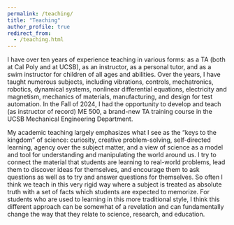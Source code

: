 ```yaml
---
permalink: /teaching/
title: "Teaching"
author_profile: true
redirect_from:
  - /teaching.html
---
```


I have over ten years of experience teaching in various forms: as a TA (both at Cal Poly and at UCSB), as an instructor, as a personal tutor, and as a swim instructor for children of all ages and abilities. Over the years, I have taught numerous subjects, including vibrations, controls, mechatronics, robotics, dynamical systems, nonlinear differential equations, electricity and magnetism, mechanics of materials, manufacturing, and design for test automation. In the Fall of 2024, I had the opportunity to develop and teach (as instructor of record) ME 500, a brand-new TA training course in the UCSB Mechanical Engineering Department.

My academic teaching largely emphasizes what I see as the “keys to the kingdom” of science: curiosity, creative problem-solving, self-directed learning, agency over the subject matter, and a view of science as a model and tool for understanding and manipulating the world around us. I try to connect the material that students are learning to real-world problems, lead them to discover ideas for themselves, and encourage them to ask questions as well as to try and answer questions for themselves. So often I think we teach in this very rigid way where a subject is treated as absolute truth with a set of facts which students are expected to memorize. For students who are used to learning in this more traditional style, I think this different approach can be somewhat of a revelation and can fundamentally change the way that they relate to science, research, and education.

